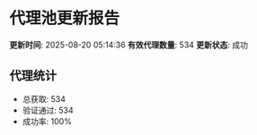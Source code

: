 # 代理池更新报告

**更新时间**: 2025-08-20 05:14:36
**有效代理数量**: 534
**更新状态**:  成功

## 代理统计
- 总获取: 534
- 验证通过: 534
- 成功率: 100%

